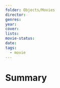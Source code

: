 ```yaml
---
folder: Objects/Movies
director:
genres:
year:
cover:
lists:
movie-status:
date:
tags:
  - movie
---
```

# Summary
